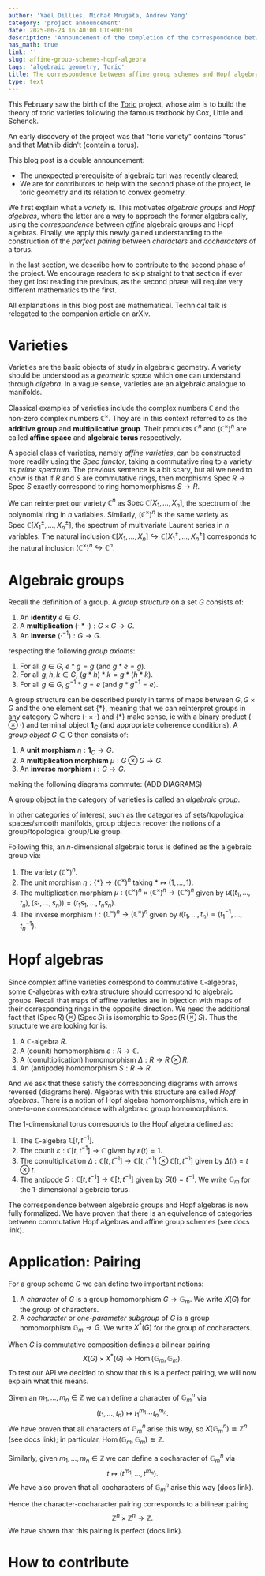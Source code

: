 ```yaml
---
author: 'Yaël Dillies, Michał Mrugała, Andrew Yang'
category: 'project announcement'
date: 2025-06-24 16:40:00 UTC+00:00
description: 'Announcement of the completion of the correspondence between affine group schemes and Hopf algebras in the Toric project'
has_math: true
link: ''
slug: affine-group-schemes-hopf-algebra
tags: 'algebraic geometry, Toric'
title: The correspondence between affine group schemes and Hopf algebras
type: text
---
```


This February saw the birth of the [Toric](https://github.com/YaelDillies/Toric) project,
whose aim is to build the theory of toric varieties
following the famous textbook by Cox, Little and Schenck.

An early discovery of the project was that "toric variety" contains "torus"
and that Mathlib didn't (contain a torus).

This blog post is a double announcement:
* The unexpected prerequisite of algebraic tori was recently cleared;
* We are for contributors to help with the second phase of the project,
  ie toric geometry and its relation to convex geometry.

<!-- TEASER_END -->

We first explain what a *variety* is.
This motivates *algebraic groups* and *Hopf algebras*,
where the latter are a way to approach the former algebraically,
using the *correspondence* between *affine* algebraic groups and Hopf algebras.
Finally, we apply this newly gained understanding to the construction
of the *perfect pairing* between *characters* and *cocharacters* of a torus.

In the last section, we describe how to contribute to the second phase of the project.
We encourage readers to skip straight to that section if ever they get lost reading the previous,
as the second phase will require very different mathematics to the first.

All explanations in this blog post are mathematical.
Technical talk is relegated to the companion article on arXiv.

# Varieties

Varieties are the basic objects of study in algebraic geometry.
A variety should be understood as a *geometric space* which one can understand through *algebra*.
In a vague sense, varieties are an algebraic analogue to manifolds.

Classical examples of varieties include the complex numbers $\mathbb C$
and the non-zero complex numbers $\mathbb C^\times$.
They are in this context referred to as the **additive group** and **multiplicative group**.
Their products $\mathbb C^n$ and $(\mathbb C^\times)^n$ are called
**affine space** and **algebraic torus** respectively.

A special class of varieties, namely *affine varieties*,
can be constructed more readily using the *Spec functor*,
taking a commutative ring to a variety its *prime spectrum*.
The previous sentence is a bit scary,
but all we need to know is that if $R$ and $S$ are commutative rings,
then morphisms $\mathrm{Spec}\ R \to \mathrm{Spec}\ S$
exactly correspond to ring homomorphisms $S \to R$.

We can reinterpret our variety $\mathbb C^n$ as $\mathrm{Spec}\ \mathbb C[X_1, \dots, X_n]$,
the spectrum of the polynomial ring in $n$ variables.
Similarly, $(\mathbb C^\times)^n$ is the same variety as $\mathrm{Spec}\ \mathbb C[X_1^\pm, \dots, X_n^\pm]$,
the spectrum of multivariate Laurent series in $n$ variables.
The natural inclusion $\mathbb C[X_1, \dots, X_n] \hookrightarrow \mathbb C[X_1^\pm, \dots, X_n^\pm]$
corresponds to the natural inclusion $(\mathbb C^\times)^n \hookrightarrow \mathbb C^n$.

# Algebraic groups

Recall the definition of a group. A *group structure* on a set $G$ consists of:
1. An **identity** $e \in G$.
2. A **multiplication** $(\cdot * \cdot) : G \times G \to G$.
3. An **inverse** $(\cdot^{-1}) : G \to G$.

respecting the following *group axioms*:
1. For all $g \in G$, $e * g = g$ (and $g * e = g$).
2. For all $g, h, k \in G$, $(g * h) * k = g * (h * k)$.
3. For all $g \in G$, $g^{-1} * g = e$ (and $g * g^{-1} = e$).

A group structure can be described purely in terms of maps between
$G, G \times G$ and the one element set $\{*\}$,
meaning that we can reinterpret groups in any category $\mathsf{C}$
where $(\cdot \times \cdot)$ and $\{*\}$ make sense,
ie with a binary product $(\cdot \otimes \cdot)$ and terminal object $\mathbf{1}_C$
(and appropriate coherence conditions).
A *group object* $G \in \mathsf{C}$ then consists of:
1. A **unit morphism** $\eta : \mathbf{1}_C \to G$.
2. A **multiplication morphism** $\mu : G \otimes G \to G$.
3. An **inverse morphism** $\iota : G \to G$.

making the following diagrams commute: (ADD DIAGRAMS)

A group object in the category of varieties is called an *algebraic group*.

In other categories of interest, such as the categories of sets/topological spaces/smooth manifolds,
group objects recover the notions of a group/topological group/Lie group.

Following this, an $n$-dimensional algebraic torus is defined as the algebraic group via:

1. The variety $(\mathbb{C}^\times)^n$.
2. The unit morphism $\eta: \{*\} \to (\mathbb{C}^\times)^n$ taking $* \mapsto (1,\dots,1)$.
3. The multiplication morphism $\mu: (\mathbb{C}^\times)^{n} \times (\mathbb{C}^\times)^{n} \to (\mathbb{C}^\times)^n$ given by $\mu((t_1,\dots,t_n),(s_1,\dots,s_n)) = (t_1s_1,\dots,t_n s_n)$.
4. The inverse morphism $\iota: (\mathbb{C}^\times)^n \to (\mathbb{C}^\times)^n$ given by $\iota(t_1,\dots,t_n) = (t_1^{-1},\dots,t_n^{-1})$.

# Hopf algebras

Since complex affine varieties correspond to commutative $\mathbb{C}$-algebras, some $\mathbb{C}$-algebras with extra structure should correspond to algebraic groups. Recall that maps of affine varieties are in bijection with maps of their corresponding rings in the opposite direction. We need the additional fact that $(\operatorname{Spec} R) \otimes (\operatorname{Spec} S)$ is isomorphic to $\operatorname{Spec} (R \otimes S)$. Thus the structure we are looking for is:
1. A $\mathbb{C}$-algebra $R$.
2. A (counit) homomorphism $\varepsilon: R\to\mathbb{C}$.
3. A (comultiplication) homomorphism $\Delta: R \to R \otimes R$.
4. An (antipode) homomorphism $S: R \to R$.

And we ask that these satisfy the corresponding diagrams with arrows reversed (diagrams here). Algebras with this structure are called *Hopf algebras*. There is a notion of Hopf algebra homomorphisms, which are in one-to-one correspondence with algebraic group homomorphisms.

The 1-dimensional torus corresponds to the Hopf algebra defined as:
1. The $\mathbb{C}$-algebra $\mathbb{C}[t,t^{-1}]$.
2. The counit $\varepsilon: \mathbb{C}[t,t^{-1}] \to \mathbb{C}$ given by $\varepsilon(t) = 1$.
3. The comultiplication $\Delta: \mathbb{C}[t,t^{-1}] \to \mathbb{C}[t,t^{-1}] \otimes \mathbb{C}[t,t^{-1}]$ given by $\Delta(t) = t \otimes t$.
4. The antipode $S: \mathbb{C}[t,t^{-1}] \to \mathbb{C}[t,t^{-1}]$ given by $S(t) = t^{-1}$.
We write $\mathbb{G}_m$ for the 1-dimensional algebraic torus.

The correspondence between algebraic groups and Hopf algebras is now fully formalized. We have proven that there is an equivalence of categories between commutative Hopf algebras and affine group schemes (see docs link).

# Application: Pairing

For a group scheme $G$ we can define two important notions:
1. A *character* of $G$ is a group homomorphism $G\to\mathbb{G}_m$. We write $X(G)$ for the group of characters.
2. A *cocharacter* or *one-parameter subgroup* of $G$ is a group homomorphism $\mathbb{G}_m\to G$. We write $X^{*}(G)$ for the group of cocharacters.

When $G$ is commutative composition defines a bilinear pairing
$$
    X(G) \times X^{*}(G) \to \operatorname{Hom}(\mathbb{G}_m,\mathbb{G}_m).
$$
To test our API we decided to show that this is a perfect pairing, we will now explain what this means.

Given an $m_1,\dots,m_n \in \mathbb{Z}$ we can define a character of $\mathbb{G}_m^n$ via
$$
    (t_1,\dots,t_n) \longmapsto t_1^{m_1}\cdots t_n^{m_n}.
$$
We have proven that all characters of $\mathbb{G}_m^n$ arise this way, so $X(\mathbb{G}_m^n) \cong \mathbb{Z}^n$ (see docs link); in particular, $\operatorname{Hom}(\mathbb{G}_m,\mathbb{G}_m) \cong \mathbb{Z}$.

Similarly, given $m_1,\dots,m_n \in \mathbb{Z}$ we can define a cocharacter of $\mathbb{G}_m^n$ via
$$
    t \longmapsto (t^{m_1},\dots, t^{m_n}).
$$
We have also proven that all cocharacters of $\mathbb{G}_m^n$ arise this way (docs link). 

Hence the character-cocharacter pairing corresponds to a bilinear pairing
$$
    \mathbb{Z}^n \times \mathbb{Z}^n \longrightarrow \mathbb{Z}.
$$
We have shown that this pairing is perfect (docs link).

# How to contribute

